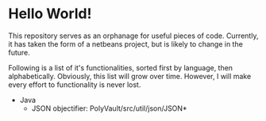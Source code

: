 # Hello World! #

This repository serves as an orphanage for useful pieces of code.
Currently, it has taken the form of a netbeans project,
but is likely to change in the future.

Following is a list of it's functionalities, sorted first by language,
then alphabetically. Obviously, this list will grow over time. However,
I will make every effort to functionality is never lost.

*   Java
    *   JSON objectifier: PolyVault/src/util/json/JSON*
